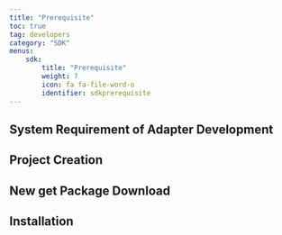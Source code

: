 ```yaml
---
title: "Prerequisite"
toc: true
tag: developers
category: "SDK"
menus: 
    sdk:
        title: "Prerequisite"
        weight: 7
        icon: fa fa-file-word-o
        identifier: sdkprerequisite
---
```


## System Requirement of Adapter Development

## Project Creation

## New get Package Download

## Installation


